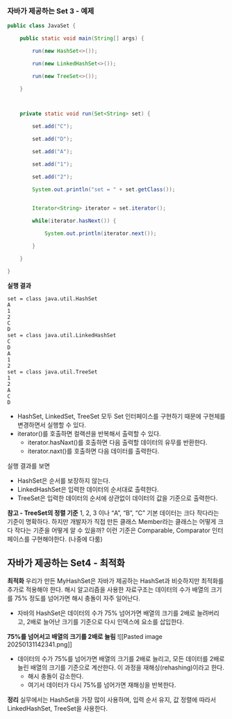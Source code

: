 ### 자바가 제공하는 Set 3 - 예제
~~~ java
public class JavaSet {

    public static void main(String[] args) {

        run(new HashSet<>());

        run(new LinkedHashSet<>());

        run(new TreeSet<>());

    }

  

    private static void run(Set<String> set) {

        set.add("C");

        set.add("D");

        set.add("A");

        set.add("1");

        set.add("2");

        System.out.println("set = " + set.getClass());
  

        Iterator<String> iterator = set.iterator();

        while(iterator.hasNext()) {

            System.out.println(iterator.next());

        }

    }

}
~~~

**실행 결과**
~~~ 
set = class java.util.HashSet
A
1
2
C
D
set = class java.util.LinkedHashSet
C
D
A
1
2
set = class java.util.TreeSet
1
2
A
C
D
~~~
- HashSet, LinkedSet, TreeSet 모두 Set 인터페이스를 구현하기 때문에 구현체를 변경하면서 실행할 수 있다.
- iterator()를 호출하면 컬랙션을 반복해서 출력할 수 있다.
	- iterator.hasNaxt()를 호출하면 다음 출력할 데이터의 유무를 반환한다.
	- iterator.naxt()를 호출하면 다음 데이터를 출력한다.

실행 결과를 보면 
- HashSet은 순서를 보장하지 않는다.
- LinkedHashSet은 입력한 데이터의 순서대로 출력한다.
- TreeSet은 입력한 데이터의 순서에 상관없이 데이터의 값을 기준으로 출력한다.

**참고 -  TreeSet의 정렬 기준**
1, 2, 3 이나 “A”, “B”, “C” 기본 데이터는 크다 작다라는 기준이 명확하다. 하지만 개발자가 직접 만든 클래스 Member라는 클래스는 어떻게 크다 작다는 기준을 어떻게 알 수 있을까? 이런 기준은 Comparable, Comparator 인터페이스를 구현해야한다. (나중에 다룸)

## 자바가 제공하는 Set4 - 최적화
**최적화**
우리가 만든 MyHashSet은 자바가 제공하는 HashSet과 비슷하지만 최적화를 추가로 적용해야 한다.
해시 알고리즘을 사용한 자료구조는 데이터의 수가 배열의 크기를 75% 정도를 넘어가면 해시 충돌이 자주 일어난다. 
- 자바의 HashSet은 데이터의 수가 75% 넘어가면 배열의 크기를 2배로 늘려버리고, 2배로 늘어난 크기를 기준으로 다시 인덱스에 요소를 삽입한다.

**75%를 넘어서고 배열의 크기를 2배로 늘림**
![[Pasted image 20250131142341.png]]
- 데이터의 수가 75%를 넘어가면 배열의 크기를 2배로 늘리고, 모든 데이터를 2배로 늘린 배열의 크기를 기준으로 계산한다. 이 과정을 재해싱(rehashing)이라고 한다.
	- 해시 충돌이 감소한다.
	- 여기서 데이터가 다시 75%를 넘어가면 재해싱을 반복한다.

**정리**
실무에서는 HashSet을 가장 많이 사용하며, 입력 순서 유지, 값 정렬에 따라서 LinkedHashSet, TreeSet을 사용한다.

